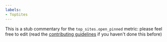 ```yaml
---
labels:
- TopSites
---
```

This is a stub commentary for the `top_sites.open_pinned` metric: please feel free to edit (read the
[contributing guidelines](https://github.com/mozilla/glean-annotations/blob/main/CONTRIBUTING.md)
if you haven't done this before)

